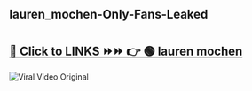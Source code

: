 
 ## lauren_mochen-Only-Fans-Leaked

# <h2><a href="https://clipsfans.com/lauren_mochen&ref=git">🔗 Click to LINKS ⏩⏩ 👉 🟢 lauren mochen </a></h2>

<a href="https://clipsfans.com/lauren_mochen&ref=git" rel="nofollow" data-target="animated-image.originalLink"><img src="https://i.ibb.co.com/xMMVF88/686577567.gif" alt="Viral Video Original" style="max-width: 100%; display: inline-block;" data-target="animated-image.originalImage"></a>
